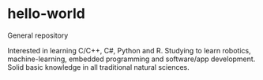 # hello-world
General repository

Interested in learning C/C++, C#, Python and R.
Studying to learn robotics, machine-learning, embedded programming and software/app development.
Solid basic knowledge in all traditional natural sciences.
